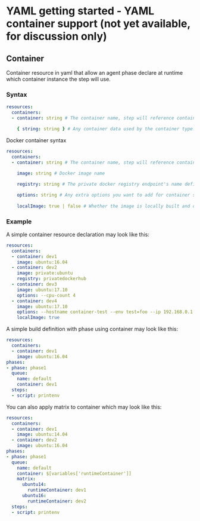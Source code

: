 
# YAML getting started - YAML container support (not yet available, for discussion only) 
 
## Container

Container resource in yaml that allow an agent phase declare at runtime which container instance the step will use.

### Syntax

```yaml
resources:
  containers:
  - container: string # The container name, step will reference container by name.

    { string: string } # Any container data used by the container type.
```

Docker container syntax
```yaml
resources:
  containers:
  - container: string # The container name, step will reference container by name.    
    
    image: string # Docker image name

    registry: string # The private docker registry endpoint's name defined in VSTS

    options: string # Any extra options you want to add for container startup.
    
    localImage: true | false # Whether the image is locally built and don't pull from docker registry
```

### Example

A simple container resource declaration may look like this:

```yaml
resources:
  containers:
  - container: dev1
    image: ubuntu:16.04
  - container: dev2
    image: private:ubuntu
    registry: privatedockerhub
  - container: dev3
    image: ubuntu:17.10
    options: --cpu-count 4
  - container: dev4
    image: ubuntu:17.10
    options: --hostname container-test --env test=foo --ip 192.168.0.1
    localImage: true
```

A simple build definition with phase using container may look like this:

```yaml
resources:
  containers:
  - container: dev1
    image: ubuntu:16.04
phases:
- phase: phase1
  queue:
    name: default
    container: dev1
  steps:
  - script: printenv
```

You can also apply matrix to container which may look like this:

```yaml
resources:
  containers:
  - container: dev1
    image: ubuntu:14.04
  - container: dev2
    image: ubuntu:16.04
phases:
- phase: phase1
  queue:
    name: default
    container: $[variables['runtimeContainer']]
    matrix:
      ubuntu14:
        runtimeContainer: dev1
      ubuntu16:
        runtimeContainer: dev2
  steps:
  - script: printenv
```
